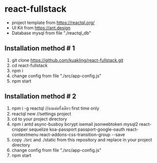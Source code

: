 # react-fullstack

 - project template from https://reactql.org/
 - UI Kit from https://ant.design
 - Database mysql from file "./reactql_db"

## Installation method # 1
1. git clone https://github.com/kuakling/react-fullstack.git
2. cd react-fullstack
3. npm i
4. change config from file "./src/app-config.js"
5. npm start

## Installation method # 2
1. npm i -g reactql    //ลงแค่ครั้งเดียว first time only
2. reactql new    //settings project
3. cd to your project directory
4. npm i antd async-busboy bcrypt isemail jsonwebtoken mysql2 react-cropper sequelize koa-passport passport-google-oauth react-contextmenu react-addons-css-transition-group --save
5. copy ./src and ./static from this repository and replace in your project directory
6. change config from file "./src/app-config.js"
7. npm start